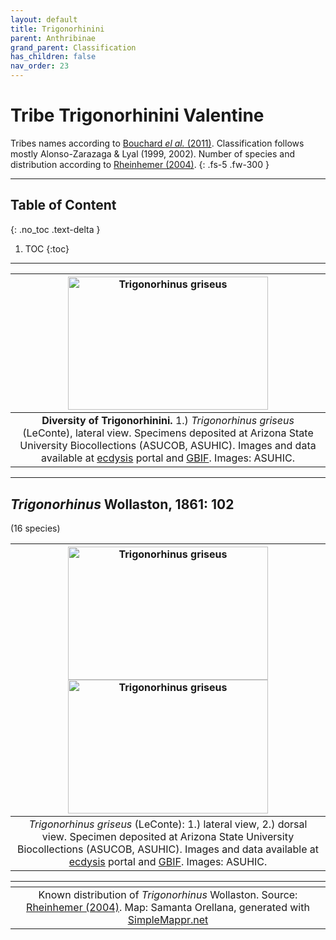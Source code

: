```yaml
---
layout: default
title: Trigonorhinini
parent: Anthribinae
grand_parent: Classification
has_children: false
nav_order: 23
---
```



# Tribe Trigonorhinini Valentine

Tribes names according to [Bouchard _el al._ (2011)](https://zookeys.pensoft.net/articles.php?id=4001). Classification follows mostly Alonso-Zarazaga & Lyal (1999, 2002). Number of species and distribution according to [Rheinhemer (2004)](https://www.zobodat.at/pdf/Mitt-Ent-Ver-Stuttgart_39_2004_0001-0244.pdf).
{: .fs-5 .fw-300 }

---

## Table of Content
{: .no_toc .text-delta }

1. TOC
{:toc}

---

| [<img src="https://serv.biokic.asu.edu/imglib/storage/portals/scan/ASU/201302/ASUHIC0000515_Habitus_lat.jpg" alt="Trigonorhinus griseus" width="320" height="213.4">](https://serv.biokic.asu.edu/ecdysis/collections/individual/index.php?occid=386837) 
|:--:| 
|**Diversity of Trigonorhinini.** 1.) *Trigonorhinus griseus* (LeConte), lateral view. Specimens deposited at Arizona State University Biocollections (ASUCOB, ASUHIC). Images and data available at [ecdysis](https://serv.biokic.asu.edu/ecdysis/index.php) portal and [GBIF](gbif.org). Images: ASUHIC. |

---

## _Trigonorhinus_ Wollaston, 1861: 102
(16 species)

| [<img src="https://serv.biokic.asu.edu/imglib/storage/portals/scan/ASU/201302/ASUHIC0000515_Habitus_lat.jpg" alt="Trigonorhinus griseus" width="320" height="213.4">](https://serv.biokic.asu.edu/ecdysis/collections/individual/index.php?occid=386837) [<img src="https://serv.biokic.asu.edu/imglib/storage/portals/scan/ASU/201302/ASUHIC0000515_Habitus_dor.jpg" alt="Trigonorhinus griseus" width="320" height="213.4">](https://serv.biokic.asu.edu/ecdysis/collections/individual/index.php?occid=386837)    
|:--:| 
|_Trigonorhinus griseus_ (LeConte): 1.) lateral view, 2.) dorsal view. Specimen deposited at Arizona State University Biocollections (ASUCOB, ASUHIC). Images and data available at [ecdysis](https://serv.biokic.asu.edu/ecdysis/index.php) portal and [GBIF](gbif.org). Images: ASUHIC.|

|<img src="https://www.simplemappr.net/map/19126" alt="" />| 
|:--:| 
|Known distribution of _Trigonorhinus_ Wollaston. Source: [Rheinhemer (2004)](https://www.zobodat.at/pdf/Mitt-Ent-Ver-Stuttgart_39_2004_0001-0244.pdf). Map: Samanta Orellana, generated with [SimpleMappr.net](https://www.simplemappr.net/) |

